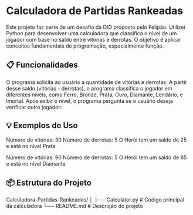 # Calculadora de Partidas Rankeadas
Este projeto faz parte de um desafio da DIO proposto pelo Felipão. Utilizei Python para desenvolver uma calculadora que classifica o nível de um jogador com base no saldo entre vitórias e derrotas. O objetivo é aplicar conceitos fundamentais de programação, especialmente função.

## 📋 Funcionalidades
O programa solicita ao usuário a quantidade de vitórias e derrotas.
A partir desse saldo (vitórias - derrotas), o programa classifica o jogador em diferentes níveis, como Ferro, Bronze, Prata, Ouro, Diamante, Lendário, e Imortal.
Após exibir o nível, o programa pergunta se o usuário deseja verificar outro jogador:

## 💡 Exemplos de Uso
Número de vitórias: 30
Número de derrotas: 5
O Herói tem um saldo de 25 e está no nível Prata

Número de vitórias: 90
Número de derrotas: 5
O Herói tem um saldo de 85 e está no nível Diamante 

## 📦 Estrutura do Projeto
Calculadora-Partidas-Rankeadas/
│
├── Calculator.py     # Código principal da calculadora
└── README.md         # Descrição do projeto

